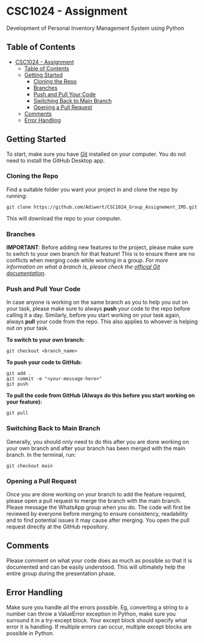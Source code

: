 # CSC1024 - Assignment
Development of Personal Inventory Management System using Python

## Table of Contents
- [CSC1024 - Assignment](#csc1024---assignment)
  - [Table of Contents](#table-of-contents)
  - [Getting Started](#getting-started)
    - [Cloning the Repo](#cloning-the-repo)
    - [Branches](#branches)
    - [Push and Pull Your Code](#push-and-pull-your-code)
    - [Switching Back to Main Branch](#switching-back-to-main-branch)
    - [Opening a Pull Request](#opening-a-pull-request)
  - [Comments](#comments)
  - [Error Handling](#error-handling)

## Getting Started
To start, make sure you have [Git](https://git-scm.com/) installed on your computer. You do not need to install the GitHub Desktop app.

### Cloning the Repo
Find a suitable folder you want your project in and clone the repo by running: 
```
git clone https://github.com/Adiwert/CSC1024_Group_Assignement_IMS.git
```
This will download the repo to your computer.

### Branches
**IMPORTANT**: Before adding new features to the project, please make sure to switch to your own branch for that feature! This is to ensure there are no conflicts when merging code while working in a group.
*For more information on what a branch is, please check the [official Git documentation](https://git-scm.com/docs/user-manual#what-is-a-branch).*

### Push and Pull Your Code
In case anyone is working on the same branch as you to help you out on your task, please make sure to always **push** your code to the repo before calling it a day. Similarly, before you start working on your task again, always **pull** your code from the repo. This also applies to whoever is helping out on your task.

**To switch to your own branch:**
```
git checkout <branch_name>
```

**To push your code to GitHub:**
```
git add .
git commit -m "<your-message-here>"
git push
```

**To pull the code from GitHub (Always do this before you start working on your feature):**
```
git pull
```

### Switching Back to Main Branch
Generally, you should only need to do this after you are done working on your own branch and after your branch has been merged with the main branch.
In the terminal, run:
```
git checkout main
```

### Opening a Pull Request
Once you are done working on your branch to add the feature required, please open a pull request to merge the branch with the main branch. Please message the WhatsApp group when you do. The code will first be reviewed by everyone before merging to ensure consistency, readability and to find potential issues it may cause after merging.
You open the pull request directly at the GitHub repository.

## Comments
Please comment on what your code does as much as possible so that it is documented and can be easily understood. This will ultimately help the entire group during the presentation phase.

## Error Handling
Make sure you handle all the errors possible. Eg, converting a string to a number can throw a ValueError exception in Python, make sure you surround it in a try-except block.
Your except block should specify what error it is handling. If multiple errors can occur, multiple except blocks are possible in Python.
